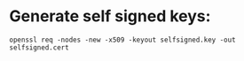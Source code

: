 # Generate self signed keys:

```
openssl req -nodes -new -x509 -keyout selfsigned.key -out selfsigned.cert
```
